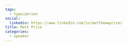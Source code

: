 ```yaml
---
tags:
  - type/person
social:
  linkedin: https://www.linkedin.com/in/matthewwprice/
title: Matt Price
categories:
  - speaker
---
```


